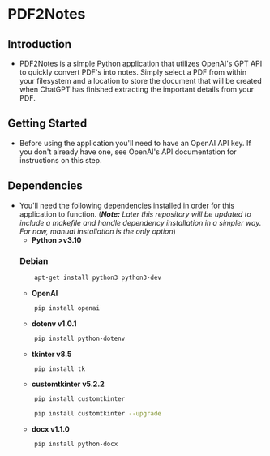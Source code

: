 # PDF2Notes
## Introduction
* PDF2Notes is a simple Python application that utilizes OpenAI's GPT API to quickly convert PDF's into notes. Simply select a PDF from within your filesystem and a location to store the document that will be created when ChatGPT has finished extracting the important details from your PDF.
## Getting Started
* Before using the application you'll need to have an OpenAI API key. If you don't already have one, see OpenAI's API documentation for instructions on this step.
## Dependencies
* You'll need the following dependencies installed in order for this application to function. (_**Note:** Later this repository will be updated to include a makefile and handle dependency installation in a simpler way. For now, manual installation is the only option_)
    * **Python >v3.10**
    ### Debian
    ```bash
        apt-get install python3 python3-dev
    ```
    * **OpenAI**
    ```bash
        pip install openai
    ```
    * **dotenv v1.0.1**
    ```bash
        pip install python-dotenv
    ```
    * **tkinter v8.5**
    ```bash
        pip install tk
    ```
    * **customtkinter v5.2.2**
    ```bash
        pip install customtkinter
    ```
    ```bash
        pip install customtkinter --upgrade
    ```
    * **docx v1.1.0**
    ```bash
        pip install python-docx
    ```
